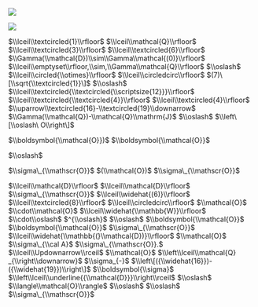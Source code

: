 ![](https://www.nta.go.jp/tmp/4c729c7e-178b-4e30-b84d-5d1b3980b9ad/images/2e951d16f3d7071a05911339a4ccc8fe1fff04be6da995d57154129095f13e56.jpg)

![](https://www.nta.go.jp/tmp/4c729c7e-178b-4e30-b84d-5d1b3980b9ad/images/467bc8423b7987d33676e1d068fd0241ba6acc0253852948138ff45ef31b68e9.jpg)

$\\lceil\\textcircled{1}\\rfloor$ $\\lceil\\mathcal{Q}\\rfloor$ $\\lceil\\textcircled{3}\\rfloor$ $\\lceil\\textcircled{6}\\rfloor$ $\\Gamma(\\mathcal{D})\\sim\\Gamma\\mathcal{(0)}\\rfloor$ $\\lceil\\emptyset\\rfloor,\\sim,\\Gamma\\mathcal{Q}\\rfloor$ $\\oslash$ $\\lceil\\circled{\\otimes}\\rfloor$ $\\lceil\\circledcirc\\rfloor$ $(7)\[\\sqrt{\\textcircled{1}}\]$ $\\oslash$ $\\lceil\\textcircled{\\textcircled{\\scriptsize{12}}}\\rfloor$ $\\lceil\\textcircled{\\textcircled{4}}\\rfloor$ $\\lceil\\textcircled{4}\\rfloor$ $\\uparrow\\textcircled{16}-\\textcircled{19}\\downarrow$ $\\Gamma(\\mathcal{Q})-\\mathcal{Q}\\mathrm{J}$ $\\oslash$ $\\left\[\\oslash\ O\\right\]$

$\\boldsymbol{\\mathcal{O}})$ $\\boldsymbol{\\mathcal{O}}$

$\\oslash$

$\\sigma\_{\\mathscr{O}}$ $(\\mathcal{O})$ $\\sigma\_{\\mathscr{O}}$

$\\lceil\\mathcal{D}\\rfloor$ $\\lceil\\mathcal{D}\\rfloor$ $\\sigma\_{\\mathscr{O}}$ $\\lceil\\widehat{(6)}\\rfloor$ $\\lceil\\textcircled{8}\\rfloor$ $\\lceil\\circledcirc\\rfloor$ $\\mathcal{O}$ $\\cdot\\mathcal{O}$ $\\lceil\\widehat{\\mathbb{W}}\\rfloor$ $\\cdot\\oslash$ $^{\\oslash}$ $\\oslash$ $\\boldsymbol{\\mathcal{O}}$ $\\boldsymbol{\\mathcal{O}}$ $\\sigma\_{\\mathscr{O}}$ $\\lceil\\widehat{\\mathbb{(}\\mathcal{D})}\\rfloor$ $\\mathcal{O}$ $\\sigma\_{\\cal A}$ $\\sigma\_{\\mathscr{O}}.$ $\\lceil\\Updownarrow\\rceil$ $\\mathcal{O}$ $\\left\\lceil\\mathcal{Q} _{\\right\\downarrow}$ $\\sigma_{-}$ $\\left\[({\\widehat{16}})-({\\widehat{19}})\\right\]$ $\\boldsymbol{\\sigma}$ $\\left\\lceil\\underline{{\\mathcal{D}}}\\right\\rceil$ $\\oslash$ $\\langle\\mathcal{O}\\rangle$ $\\oslash$ $\\oslash$ $\\sigma\_{\\mathscr{O}}$